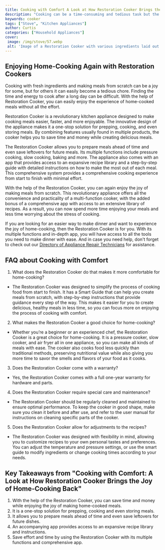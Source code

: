 ```yaml
---
title: Cooking with Comfort A Look at How Restoration Cooker Brings the Joy of Home-Cooking Back
description: "Cooking can be a time-consuming and tedious task but the Restoration Cooker reinvigorates the joy of home-cooking Read this blog post for a closer look into how the Restoration Cooker can make meal prep a breeze and bring comfort back into the kitchen"
keywords: cooker
tags: ["Stove", "Kitchen Appliances"]
author: Curtis
categories: ["Household Appliances"]
cover: 
 image: /img/stove/57.webp
 alt: 'Image of a Restoration Cooker with various ingredients laid out'
---
```

## Enjoying Home-Cooking Again with Restoration Cookers
Cooking with fresh ingredients and making meals from scratch can be a joy for some, but for others it can easily become a tedious chore. Finding the time and energy to cook after a long day can be difficult. With the help of Restoration Cooker, you can easily enjoy the experience of home-cooked meals without all the effort.

Restoration Cooker is a revolutionary kitchen appliance designed to make cooking meals easier, faster, and more enjoyable. The innovative design of the appliance makes it a one-stop solution for prepping, cooking, and even storing meals. By combining features usually found in multiple products, the cooker helps you to save time and money while creating delicious meals.

The Restoration Cooker allows you to prepare meals ahead of time and even save leftovers for future meals. Its multiple functions include pressure cooking, slow cooking, baking and more. The appliance also comes with an app that provides access to an expansive recipe library and a step-by-step guide with detailed instructions on how to make the most out of each meal. This comprehensive system provides a comprehensive cooking experience from start to finish with minimal effort.

With the help of the Restoration Cooker, you can again enjoy the joy of making meals from scratch. This revolutionary appliance offers all the convenience and practicality of a multi-function cooker, with the added bonus of a comprehensive app with access to an extensive library of recipes. As a result, you can now spend more time enjoying your meals and less time worrying about the stress of cooking.

If you are looking for an easier way to make dinner and want to experience the joy of home-cooking, then the Restoration Cooker is for you. With its multiple functions and in-depth app, you will have access to all the tools you need to make dinner with ease. And in case you need help, don't forget to check out our [Directory of Appliance Repair Technicians](./pages/appliance-repair-technicians) for assistance.

## FAQ about Cooking with Comfort

1. What does the Restoration Cooker do that makes it more comfortable for home-cooking? 
 - The Restoration Cooker was designed to simplify the process of cooking food from start to finish. It has a Smart Guide that can help you create meals from scratch, with step-by-step instructions that provide guidance every step of the way. This makes it easier for you to create delicious, healthy meals in less time, so you can focus more on enjoying the process of cooking with comfort. 

2. What makes the Restoration Cooker a good choice for home-cooking? 
 - Whether you’re a beginner or an experienced chef, the Restoration Cooker is a great choice for home-cooking. It is a pressure cooker, slow cooker, and air fryer all in one appliance, so you can make all kinds of meals with ease. The cooker also cooks food less quickly than traditional methods, preserving nutritional value while also giving you more time to savor the smells and flavors of your food as it cooks. 

3. Does the Restoration Cooker come with a warranty? 
 - Yes, the Restoration Cooker comes with a full one-year warranty for hardware and parts. 

4. Does the Restoration Cooker require special care and maintenance? 
 - The Restoration Cooker should be regularly cleaned and maintained to ensure optimal performance. To keep the cooker in good shape, make sure you clean it before and after use, and refer to the user manual for instructions on cleaning specific parts of the cooker. 

5. Does the Restoration Cooker allow for adjustments to the recipes? 
 - The Restoration Cooker was designed with flexibility in mind, allowing you to customize recipes to your own personal tastes and preferences. You can adjust the temperature and pressure settings, or use the smart guide to modify ingredients or change cooking times according to your needs.

## Key Takeaways from "Cooking with Comfort: A Look at How Restoration Cooker Brings the Joy of Home-Cooking Back"
1. With the help of the Restoration Cooker, you can save time and money while enjoying the joy of making home-cooked meals.
2. It is a one-stop solution for prepping, cooking and even storing meals.
3. It allows you to prepare meals ahead of time and even save leftovers for future dishes. 
4. An accompanying app provides access to an expansive recipe library and instructions. 
5. Save effort and time by using the Restoration Cooker with its multiple functions and comprehensive app.
